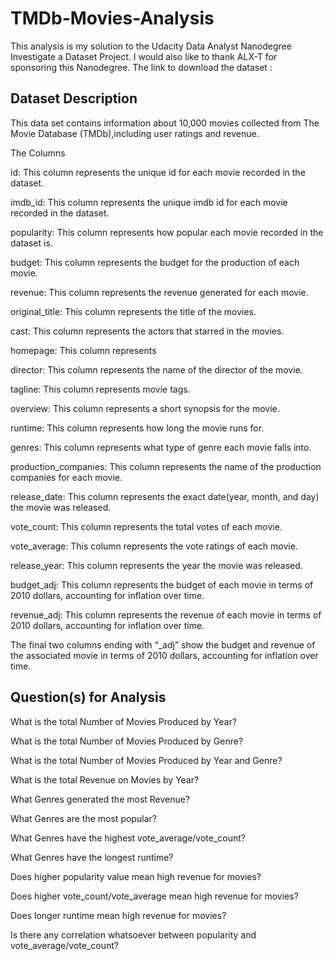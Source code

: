 # TMDb-Movies-Analysis 
This analysis is my solution to the Udacity Data Analyst Nanodegree Investigate a Dataset Project. I would also like to thank ALX-T for sponsoring this Nanodegree.
The link to download the dataset : 

## Dataset Description


This data set contains information about 10,000 movies collected from The Movie Database (TMDb),including user ratings and revenue.

The Columns

id: This column represents the unique id for each movie recorded in the dataset.

imdb_id: This column represents the unique imdb id for each movie recorded in the dataset.

popularity: This column represents how popular each movie recorded in the dataset is.

budget: This column represents the budget for the production of each movie.

revenue: This column represents the revenue generated for each movie.

original_title: This column represents the title of the movies.

cast: This column represents the actors that starred in the movies.

homepage: This column represents

director: This column represents the name of the director of the movie.

tagline: This column represents movie tags.

overview: This column represents a short synopsis for the movie.

runtime: This column represents how long the movie runs for.

genres: This column represents what type of genre each movie falls into.

production_companies: This column represents the name of the production companies for each movie.

release_date: This column represents the exact date(year, month, and day) the movie was released.

vote_count: This column represents the total votes of each movie.

vote_average: This column represents the vote ratings of each movie.

release_year: This column represents the year the movie was released.

budget_adj: This column represents the budget of each movie in terms of 2010 dollars, accounting for inflation over time.

revenue_adj: This column represents the revenue of each movie in terms of 2010 dollars, accounting for inflation over time.

The final two columns ending with “_adj” show the budget and revenue of the associated movie in terms of 2010 dollars, accounting for inflation over time.

## Question(s) for Analysis

What is the total Number of Movies Produced by Year?

What is the total Number of Movies Produced by Genre?

What is the total Number of Movies Produced by Year and Genre?

What is the total Revenue on Movies by Year?

What Genres generated the most Revenue?

What Genres are the most popular?

What Genres have the highest vote_average/vote_count?

What Genres have the longest runtime?

Does higher popularity value mean high revenue for movies?

Does higher vote_count/vote_average mean high revenue for movies?

Does longer runtime mean high revenue for movies?

Is there any correlation whatsoever between popularity and vote_average/vote_count?
